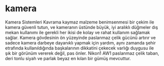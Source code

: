 kamera
======

Kamera Sistemleri
Kavrama kaymaz malzeme benimsenmesi bir çekim ile kamera güvenli tutun, ve kameranın üstünde büyük, iyi aralıklı düğmeler dış mekan kullanımı ile gerekli her ikisi de kolay ve rahat kullanım sağlamak sağlar. Kamera gövdesinin ön yüzeyinde paslanmaz çelik gücünü artırır ve sadece kamera darbeye dayanıklı yapmak için yardım, aynı zamanda şehir etrafında kullanıldığında başkalarının dikkatini çekecek varlığı duygusu ile şık bir görünüm vererek değil, pas önler. Nikon1 AW1 paslanmaz çelik taban, deri tonlu siyah ve parlak beyaz en kılan bir gümüş mevcuttur.
